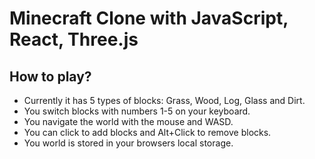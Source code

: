 # Minecraft Clone with JavaScript, React, Three.js

## How to play?

- Currently it has 5 types of blocks: Grass, Wood, Log, Glass and Dirt.
- You switch blocks with numbers 1-5 on your keyboard.
- You navigate the world with the mouse and WASD.
- You can click to add blocks and Alt+Click to remove blocks.
- You world is stored in your browsers local storage.
